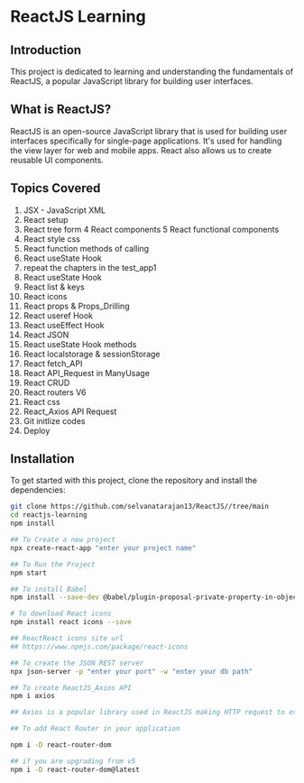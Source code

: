 # ReactJS Learning

## Introduction

This project is dedicated to learning and understanding the fundamentals of ReactJS, a popular JavaScript library for building user interfaces.

## What is ReactJS?

ReactJS is an open-source JavaScript library that is used for building user interfaces specifically for single-page applications. It's used for handling the view layer for web and mobile apps. React also allows us to create reusable UI components.

## Topics Covered

1. JSX - JavaScript XML 
2. React setup
3. React tree form
4 React components
5 React functional components
5. React style css
6. React function methods of calling
7. React  useState Hook
8. repeat the chapters in the test_app1
9. React useState Hook
10. React list & keys
11. React icons
12. React props & Props_Drilling
13. React useref Hook
14. React useEffect Hook
15. React JSON
16. React useState Hook methods
17. React localstorage & sessionStorage
18. React fetch_API
19. React API_Request in ManyUsage
20. React CRUD
21. React routers V6
22. React css
23. React_Axios API Request
24. Git initlize codes
25. Deploy

## Installation

To get started with this project, clone the repository and install the dependencies:

```bash
git clone https://github.com/selvanatarajan13/ReactJS//tree/main
cd reactjs-learning
npm install

## To Create a new project
npx create-react-app "enter your project name"

## To Run the Project
npm start

## To install Babel
npm install --save-dev @babel/plugin-proposal-private-property-in-object

# To download React icons
npm install react icons --save

## ReactReact icons site url
## https://www.npmjs.com/package/react-icons

## To create the JSON REST server
npx json-server -p "enter your port" -w "enter your db path"

## To create ReactJS_Axios API
npm i axios

## Axios is a popular library used in ReactJS making HTTP request to external resources.

## To add React Router in your application

npm i -D react-router-dom

## if you are upgrading from v5
npm i -D react-router-dom@latest

